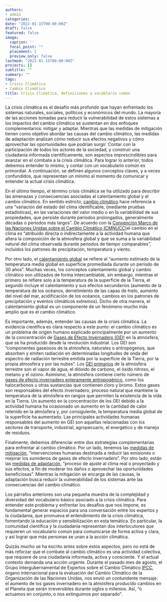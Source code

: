 ```yaml
---
authors:
- admin
categories:
date: "2022-01-15T00:00:00Z"
draft: false
featured: false
image:
  caption: ''
  focal_point: ""
  placement: 2
  preview_only: false
lastmod: "2022-01-15T00:00:00Z"
projects: []
subtitle: ""
summary: ""
tags:
- Crisis Climática
- Cambio Climático
title: Crisis Climática, definiciones y vocablario común
---
```


La crisis climática es el desafío más profundo que hayan enfrentado los sistemas naturales, sociales, políticos y económicos del mundo. La mayoría de las acciones tomadas para reducir la vulnerabilidad de estos sistemas a los impactos del cambio climático se sustentan en dos enfoques complementarios: mitigar y adaptar. Mientras que las medidas de mitigación tienen como objetivo abordar las causas del cambio climático, las medidas de adaptación analizan cómo reducir sus efectos negativos y cómo aprovechar las oportunidades que podrían surgir. Contar con la participación de todos los actores de la sociedad, y construir una ciudadanía informada científicamente, son aspectos imprescindibles para avanzar en el combate a la crisis climática. Para lograr lo anterior, todos debemos entender lo mismo, y contar con un vocabulario común es primordial. A continuación, se definen algunos conceptos claves, y a veces confundidos, que representan un mínimo al momento de comunicar y entender la actual crisis climática.

En el último tiempo, el término crisis climática se ha utilizado para describir las amenazas y consecuencias asociadas al calentamiento global y el cambio climático. En sentido estricto, [cambio climático](https://www.ipcc.ch/site/assets/uploads/sites/2/2019/10/SR15_Glossary_spanish.pdf.) hace referencia a una “variación del estado del clima identificable, (mediante pruebas estadísticas), en las variaciones del valor medio o en la variabilidad de sus propiedades, que persiste durante periodos prolongados, generalmente décadas o periodos más largos”. De acuerdo con la [Convención Marco de las Naciones Unidas sobre el Cambio Climático (CMNUCC)](https://unfccc.int/resource/docs/convkp/convsp.pdf.)el cambio en el clima es “atribuido directa o indirectamente a la actividad humana que altera la composición de la atmosfera global y que se suma a la variabilidad natural del clima observada durante periodos de tiempo comparables”, incluidos los patrones de precipitación, temperatura y viento.

Por otro lado, el [calentamiento global](https://www.ipcc.ch/site/assets/uploads/sites/2/2019/10/SR15_Glossary_spanish.pdf.)  se refiere al “aumento estimado de la temperatura media global en superficie promediada durante un período de 30 años”. Muchas veces, los conceptos calentamiento global y cambio climático son utilizados de forma intercambiable, sin embargo, mientras el primero se refiere solo a la temperatura de la superficie de la Tierra, el segundo incluye el calentamiento y sus efectos secundarios (aumento de la temperatura de los océanos, derretimiento de las capas de hielo, aumento del nivel del mar, acidificación de los océanos, cambios en los patrones de precipitación y eventos climáticos extremos). Dicho de otra manera, el calentamiento global es un componente de un fenómeno mucho más amplio que es el cambio climático. 

Es importante, además, entender las causas de la crisis climática. La evidencia científica es clara respecto a este punto: el cambio climático es un problema de origen humano explicado principalmente por un aumento de la concentración de [Gases de Efecto Invernadero (GEI)](https://www.ipcc.ch/site/assets/uploads/sites/2/2019/10/SR15_Glossary_spanish.pdf.) en la atmósfera, que se ha producido desde la revolución industrial. Los GEI son “componentes gaseosos de la atmosfera, naturales o antropógenos, que absorben y emiten radiación en determinadas longitudes de onda del espectro de radiación terrestre emitida por la superficie de la Tierra, por la propia atmosfera y por las nubes”. Los [GEI primarios](https://www.iucn.org/sites/dev/files/import/downloads/terminologies_used_in_climate_change_2011.pdf) de la atmósfera terrestre son el vapor de agua, el dióxido de carbono, el óxido nitroso, el metano y el ozono. Asimismo, la atmósfera contiene cierto número de [gases de efecto invernadero enteramente antropogénico](https://www.ipcc.ch/site/assets/uploads/sites/2/2019/10/SR15_Glossary_spanish.pdf.), como los halocarbonos u otras sustancias que contienen cloro y bromo. Estos gases son responsables del efecto invernadero, proceso natural que mantiene la temperatura de la atmósfera en rangos que permiten la existencia de la vida en la Tierra. Un aumento en la concentración de los GEI debido a la actividad humana ha ocasionado un aumento en la cantidad de calor retenido en la atmósfera y, por consiguiente, la temperatura media global de la superficie ha aumentado.	 Las principales actividades humanas responsables del aumento en GEI son aquellas relacionadas con los sectores de transporte, industrial, agropecuario, el energético y de manejo de residuos.

Finalmente, debemos diferenciar entre dos estrategias complementarias para enfrentar al cambio climático. Por un lado, tenemos las [medidas de mitigación](https://www.ipcc.ch/site/assets/uploads/sites/2/2019/10/SR15_Glossary_spanish.pdf.), “intervenciones humanas destinada a reducir las emisiones o mejorar los sumideros de gases de efecto invernadero”. Por otro lado, están las [medidas de adaptación](https://www.ipcc.ch/site/assets/uploads/sites/2/2019/10/SR15_Glossary_spanish.pdf.), “proceso de ajuste al clima real o proyectado y sus efectos, a fin de moderar los daños o aprovechar las oportunidades beneficiosas”. Mientras la mitigación se encarga de las causas, la adaptación busca reducir la vulnerabilidad de los sistemas ante las consecuencias del cambio climático.

Los párrafos anteriores son una pequeña muestra de la complejidad y diversidad del vocabulario básico asociado a la crisis climática. Para entender este problema y enfrentar los desafíos que nos impone, es fundamental generar espacios para una conversación entre los expertos y la ciudadanía, que promueva el entendimiento de la crisis climática, fomentando la educación y sensibilización en esta temática. En particular, la comunidad científica y la ciudadanía representan dos interlocutores que requieren un vocabulario común para comunicarse de forma activa y clara, y así lograr que más personas se unan a la acción climática.

Quizás mucho se ha escrito antes sobre estos aspectos, pero no está de más reforzar que el combate al cambio climático es una actividad colectiva, que requiere de una ciudadanía informada, activa y consciente. Y el actual contexto demanda una acción urgente.  Durante el pasado mes de agosto, el Grupo Intergubernamental de Expertos sobre el Cambio Climático [IPCC](https://www.ipcc.ch/), órgano internacional para la evaluación del Cambio Climático de la Organización de las Naciones Unidas, nos envió un contundente mensaje: el aumento de los gases invernadero en la atmósfera producido cambios en el Planeta que serán irreversibles durante siglos o milenios. Así, “o actuamos en conjunto, o nos extinguimos por separado”.
